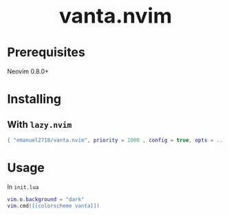 <h1 align="center" style="font-size: 3rem;">
vanta.nvim
</h1>

# Prerequisites

Neovim 0.8.0+

# Installing

## With `lazy.nvim`

```lua
{ "emanuel2718/vanta.nvim", priority = 1000 , config = true, opts = ... }
```

# Usage

In `init.lua`

```lua
vim.o.background = "dark"
vim.cmd([[colorscheme vanta]])
```
